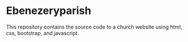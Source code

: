 # Ebenezeryparish
This repository contains the source code to a church website using html, css, bootstrap, and javascript.
